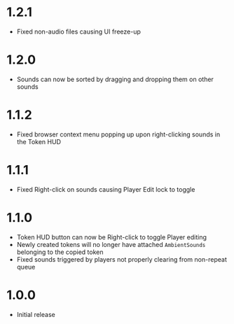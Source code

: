 # 1.2.1

- Fixed non-audio files causing UI freeze-up

# 1.2.0

- Sounds can now be sorted by dragging and dropping them on other sounds

# 1.1.2

- Fixed browser context menu popping up upon right-clicking sounds in the Token HUD

# 1.1.1

- Fixed Right-click on sounds causing Player Edit lock to toggle

# 1.1.0

- Token HUD button can now be Right-click to toggle Player editing
- Newly created tokens will no longer have attached `AmbientSounds` belonging to the copied token
- Fixed sounds triggered by players not properly clearing from non-repeat queue

# 1.0.0

- Initial release
